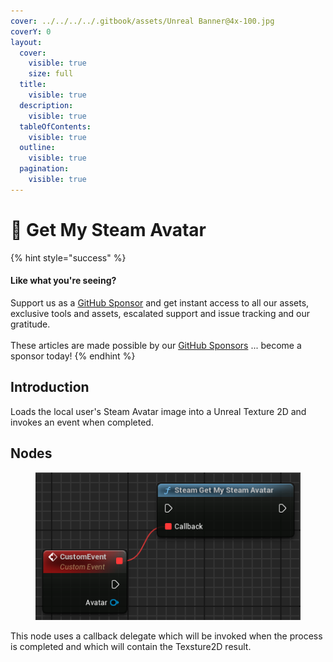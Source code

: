 ```yaml
---
cover: ../../../../.gitbook/assets/Unreal Banner@4x-100.jpg
coverY: 0
layout:
  cover:
    visible: true
    size: full
  title:
    visible: true
  description:
    visible: true
  tableOfContents:
    visible: true
  outline:
    visible: true
  pagination:
    visible: true
---
```


# 🔵 Get My Steam Avatar

{% hint style="success" %}
#### Like what you're seeing?

Support us as a [GitHub Sponsor](../../../../become-a-sponsor/) and get instant access to all our assets, exclusive tools and assets, escalated support and issue tracking and our gratitude.\
\
These articles are made possible by our [GitHub Sponsors](../../../../become-a-sponsor/) ... become a sponsor today!
{% endhint %}

## Introduction

Loads the local user's Steam Avatar image into a Unreal Texture 2D and invokes an event when completed.

## Nodes

<figure><img src="../../../../.gitbook/assets/image (1) (1).png" alt=""><figcaption></figcaption></figure>

This node uses a callback delegate which will be invoked when the process is completed and which will contain the Texsture2D result.
